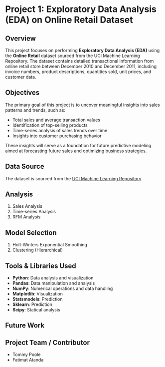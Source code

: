 # Project 1: Exploratory Data Analysis (EDA) on Online Retail Dataset

## Overview

This project focuses on performing **Exploratory Data Analysis (EDA)** using the **Online Retail** dataset sourced from the UCI Machine Learning Repository. The dataset contains detailed transactional information from online retail store between December 2010 and December 2011, including invoice numbers, product descriptions, quantities sold, unit prices, and customer data.


## Objectives

The primary goal of this project is to uncover meaningful insights into sales patterns and trends, such as:
- Total sales and average transaction values
- Identification of top-selling products
- Time-series analysis of sales trends over time
- Insights into customer purchasing behavior

These insights will serve as a foundation for future predictive modeling aimed at forecasting future sales and optimizing business strategies.

## Data Source

The dataset is sourced from the [UCI Machine Learning Repository](https://archive.ics.uci.edu/dataset/352/online+retail)

## Analysis

1. Sales Analysis
2. Time-series Analysis
3. RFM Analysis

## Model Selection
1. Holt-Winters Exponential Smoothing
2. Clustering (Hierarchical)

## Tools & Libraries Used

- **Python**: Data analysis and visualization
- **Pandas**: Data manipulation and analysis
- **NumPy**: Numerical operations and data handling
- **Matplotlib**: Visualization
- **Statsmodels**: Prediction
- **Sklearn**: Prediction
- **Scipy**: Statical analysis

## Future Work

## Project Team / Contributor

- Tommy Poole
- Fatimat Atanda